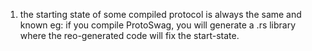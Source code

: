 1. the starting state of some compiled protocol is always the same and known
	eg: if you compile ProtoSwag, you will generate a .rs library where the
	reo-generated code will fix the start-state.
